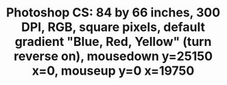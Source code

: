 ---
ee_id_thing: '78'
site: '1'
type: '2'
inv_num: 2011-006
url: 2011-006-photoshop-cs
title: 'Photoshop CS: 84 by 66 inches, 300 DPI, RGB, square pixels, default gradient
  "Blue, Red, Yellow" (turn reverse on), mousedown y=25150 x=0, mouseup y=0 x=19750'
year: '2011'
display_year: '2011'
medium: Chromogenic print
dims: 87 x 69 inches
pitch: ''
ps: ''
live_url: ''
related: ''
youtube: ''
related_code: ''
imgs: photoshop-cs-2011-006-full-cropped-database-AR.jpg
subheading: ''
download: ''
add_credit: ''
commission: ''
layout: things-i-made
---